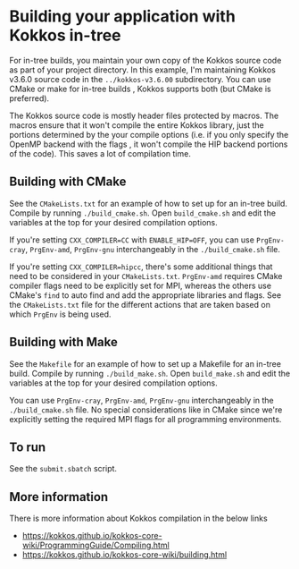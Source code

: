 # Building your application with Kokkos in-tree
For in-tree builds, you maintain your own copy of the Kokkos source code as part
of your project directory. In this example, I'm maintaining Kokkos v3.6.0 source
code in the `../kokkos-v3.6.00` subdirectory. You can use CMake or make for in-tree builds
, Kokkos supports both (but CMake is preferred). 

The Kokkos source code is mostly header files protected by macros. The macros
ensure that it won't compile the entire Kokkos library, just the portions
determined by the your compile options (i.e. if you only specify the OpenMP
backend with the flags , it won't compile the HIP backend portions of the
code). This saves a lot of compilation time.

## Building with CMake
See the `CMakeLists.txt` for an example of how to set up for an in-tree build. Compile
by running `./build_cmake.sh`. Open `build_cmake.sh` and edit the variables at the top
for your desired compilation options.

If you're setting `CXX_COMPILER=CC` with `ENABLE_HIP=OFF`, you can use `PrgEnv-cray`, `PrgEnv-amd`,
`PrgEnv-gnu` interchangeably in the `./build_cmake.sh` file.

If you're setting `CXX_COMPILER=hipcc`, there's some additional things that
need to be considered in your `CMakeLists.txt`. `PrgEnv-amd` requires CMake
compiler flags need to be explicitly set for MPI, whereas the others use CMake's `find`
to auto find and add the appropriate libraries and flags.  See the `CMakeLists.txt` file for the
different actions that are taken based on which `PrgEnv` is being used. 

## Building with Make
See the `Makefile` for an example of how to set up a Makefile for an in-tree build.
Compile by running `./build_make.sh`. Open `build_make.sh` and edit the variables at the
top for your desired compilation options.

You can use `PrgEnv-cray`, `PrgEnv-amd`,
`PrgEnv-gnu` interchangeably in the `./build_cmake.sh` file. No special considerations
like in CMake since we're explicitly setting the required MPI flags for all programming
environments.


## To run
See the `submit.sbatch` script.

## More information
There is more information about Kokkos compilation in the below links

* https://kokkos.github.io/kokkos-core-wiki/ProgrammingGuide/Compiling.html
* https://kokkos.github.io/kokkos-core-wiki/building.html 
